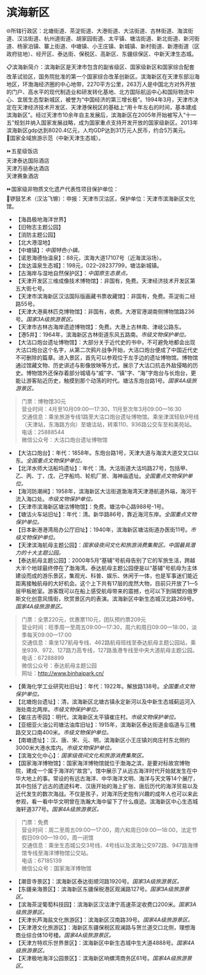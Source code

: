 # 滨海新区  
🌐所辖行政区：北塘街道、茶淀街道、大港街道、大沽街道、古林街道、海滨街道、汉沽街道、杭州道街道、胡家园街道、太平镇、塘沽街道、新北街道、新河街道、杨家泊镇、寨上街道、中塘镇、小王庄镇、新城镇、新村街道、新港街道（区政府驻地）、经开区、泰达街、保税区、高新区、东疆综保区、中新天津生态城。  

📋滨海新简介：滨海新区是天津市包含的副省级区、国家级新区和国家综合配套改革试验区，国务院批准的第一个国家综合改革创新区。滨海新区在天津东部沿海地区，环渤海经济圈的中心地带，2270平方公里，263万人是中国北方对外开放的门户、高水平的现代制造业和研发转化基地、北方国际航运中心和国际物流中心、宜居生态型新城区，被誉为“中国经济的第三增长极”。1994年3月，天津市决定在天津经济技术开发区、天津港保税区的基础上“用十年左右的时间，基本建成滨海新区”。经过天津市10余年自主发展后，滨海新区在2005年开始被写入“十一五”规划并纳入国家发展战略，成为国家重点支持开发开放的国家级新区。2013年滨海新区gdp达到8020.4亿元，人均GDP达到31万元人民币，约合5万美元。  
🚩国家全域旅游示范（中新天津生态城）。  

⏩五星级饭店  
天津泰达国际酒店  
天津万丽泰达酒店  
天津赛象酒店  

⏩国家级非物质文化遗产代表性项目保护单位：  
🔸锣鼓艺术（汉沽飞镲）：申报：天津市汉沽区，保护单位：天津市滨海新区文化馆。  

* 【海昌极地海洋世界】  
* 【旧物志主题公园】  
* 【消防主题公园】  
* 【北大港湿地】  
* 【中塘镇】：*中国特色小镇。*  
* 【诺恩海德怡温泉】：88元，滨海大道17107号（近海滨浴场）。  
* 【龙达温泉生态城】：198元，022–28237799，塘沽新城镇。  
* 【古海岸与湿地自然保护区】：*中国原生态景点。*  
* 【天津开发区三维成像技术博物馆】：非国有，免费。天津经济技术开发区第五大街七号。  
* 【天津市滨海新区汉沽国际版画藏书票收藏馆】：非国有，免费。茶淀街二经路55号。  
* 【天津大港奥林匹克博物馆】：非国有，收费。大港官港湖南侧博物馆路236号。*国家3A级旅游景区。*  
* 【天津市古林古海岸遗迹博物馆】：免费。大港上古林南、津岐公路东。  
* 【港5井】：1964年，滨海新区古林街道东风五路南。*市级文物保护单位。*  
* 【大沽口炮台遗址博物馆】：大部分关于近代史的书中，不可避免地都会出现大沽口炮台这个名字，从第二次鸦片战争开始，大洁口炮台便成了中国近代史不可删除的篇章。进入景区，首先可以参观位于左手边的遗址博物馆。博物馆通过馆藏文物、历史讲述与影像放映等方式，展示了大沽口抗击外敌侵略的历史。博物馆外还保存着部分城墙与“威”字、“镇”字、“海”字炮台与长炮台，更能让游客贴近历史，触摸到那个动荡的时代。塘沽东炮台路1号。*国家4A级旅游景区。*  
> 门票：博物馆30元  
> 营业时间：4月至10月09:00—17:30，11月至次年3月09:00—16:30  
> 交通信息：乘坐旅游专线1路至大沽口炮台遗址博物馆。乘坐津滨轻轨9号线（天津站，东海路方向）至塘沽站，转乘110、936路公交车至和美苑站。  
> 电话：25888544  
> 微信公众号：大沽口炮台遗址博物馆  
* 【大沽口炮台】：年代：1858年。东炮台路1号，天津大道与海滨大道交叉口以东。*全国重点文物保护单位。*  
* 【北洋水师大沽船坞遗址】：年代：清。大沽街道大沽坞路27号，包括甲、乙、丙、丁、戊、己字船坞、轮机厂房、海神庙遗址。*全国重点文物保护单位。*  
* 【海河防潮闸】：1958年，滨海新区大沽街道渤海湾天津港航道外端，海河干流入海口处。*市级文物保护单位。*  
* 【天津市滨海新区塘沽博物馆】：免费。塘沽中心路988号-1号。  
* 【塘沽火车站旧址】：年代：清。新华路86号，靠近海河东岸。*全国重点文物保护单位。*  
* 【日本新港港湾局办公厅旧址】：1940年，滨海新区塘沽街道办医街11号。*市级文物保护单位。*  
* 【天津滨海航母主题公园】：*国家级夜间文化和旅游消费集聚区。中国最具潜力的十大主题公园。*  
* 【泰达航母主题公园】：2000年5月“基辅”号航母告别了它的军旅生活，跨越大半个地球最终停在了渤海湾。泰达航母主题公园便是以“基辅”号航母为主体建设而成的游乐景区，集观光、科普、娱乐、休闲于一体，也是军事迷们能近距离接触航母的大好机会。这个上下共有17层的庞然大物，目前只开放了1—5层甲板舱室。游客既可以在船上感受航母带来的震撼，也可以下到隔壁的俄罗斯文化创意风情街，欣赏景区内的表演。滨海新区中新生态城汉北路269号。*国家4A级旅游景区。*  
> 门票：全票220元，优惠票110元，团队预约票209元  
> 营业时间：旺季周一至周五09:00—17:30，周六和周日09:00—18:00，淡季每天09:00—17:00  
> 交通信息：乘坐127航母专线、462路航母班线至泰达航母主题公园站，乘坐939、972、127路力高专线，127路渔港专线至中央大道航母主题公园。  
> 电话：67288899  
> 微信公众号：泰达航母主题公园  
> 网址：<a href="http://www.binhaipark.cn" target="_blank">http://www.binhaipark.cn/</a>  
* 【黄海化学工业研究社旧址】：年代：1922年。解放路138号。*全国重点文物保护单位。*  
* 【北塘炮台遗址】：清，滨海新区北塘古镇永定新河以及中新生态城蓟运河入海处南北两岸。*市级文物保护单位。*  
* 【崔庄古枣园】：明代，滨海新区太平镇崔庄村。*市级文物保护单位。*  
* 【亚细亚火油公司塘沽油库旧址】：1915年，滨海新区泰达街道金临道与三槐路交叉口南400米。*市级文物保护单位。*  
* 【南塘遗址】：汉、唐、宋、元、明，滨海新区小王庄镇刘岗庄村东北侧约3000米大港水库内。*市级文物保护单位。*  
* 【滨海文化中心】：*国家级夜间文化和旅游消费集聚区。*  
* 【国家海洋博物馆】：国家海洋博物馆就位于渤海之滨，是要对标故宫博物院，建成一个属于海洋的“故宫”。馆中展示了从远古海洋时代开始就发生在中华大地上的事。常设的有远古海洋、中华海洋文明、海洋与天文等14个展厅，其中包括了远古的遗迹科考、汉唐开始的海上扩张、唐后历代的海洋贸易以及近代发生的数次海战。不仅是孩子，对海洋历史抱有兴趣的成年人也可以来此参观，看一看中华文明曾在浩瀚大海中留下了什么痕迹。滨海新区中心生态城海轩道377号。*国家4A级旅游景区。*  
> 门票：免费  
> 营业时间：周二至周五09:00—17:00，周六和周日09:00—18:00，法定节假日09:00—19:00，周一闭馆  
> 交通信息：乘坐生态城公交3号线、4号线以及滨海公交972路、947路海博馆专线至海洋博物馆公交站。  
> 电话：67185139  
> 微信公众号：国家海洋博物馆  
* 【潮音寺景区】：滨海新区泰达街顺河路1920号。*国家3A级旅游景区。*  
* 【东疆亲海景区】：滨海新区东疆保税港区观澜路127号。*国家3A级旅游景区。*  
* 【滨海茶淀葡萄科技园】：滨海新区汉沽津宁高速茶淀收费口200米。*国家3A级旅游景区。*  
* 【天津长芦海盐文化旅游区】：滨海新区汉南路39号。*国家4A级旅游景区。*  
* 【天津港文化旅游区】：海新区东疆保税区观澜路与贺兰道交口北侧，理想海商业综合体10号楼。*国家4A级旅游景区。*  
* 【天津方特欢乐世界景区】：滨海新区中新生态城中生大道4888号。*国家4A级旅游景区。*  
* 【天津极地海洋公园景区】：滨海新区响螺湾商务区61号。*国家4A级旅游景区。*  
